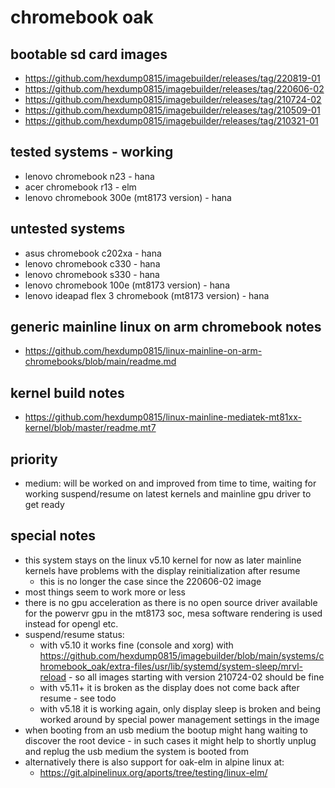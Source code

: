 # chromebook oak

## bootable sd card images

- https://github.com/hexdump0815/imagebuilder/releases/tag/220819-01
- https://github.com/hexdump0815/imagebuilder/releases/tag/220606-02
- https://github.com/hexdump0815/imagebuilder/releases/tag/210724-02
- https://github.com/hexdump0815/imagebuilder/releases/tag/210509-01
- https://github.com/hexdump0815/imagebuilder/releases/tag/210321-01

## tested systems - working

- lenovo chromebook n23 - hana
- acer chromebook r13 - elm
- lenovo chromebook 300e (mt8173 version) - hana

## untested systems

- asus chromebook c202xa - hana
- lenovo chromebook c330 - hana
- lenovo chromebook s330 - hana
- lenovo chromebook 100e (mt8173 version) - hana
- lenovo ideapad flex 3 chromebook (mt8173 version) - hana

## generic mainline linux on arm chromebook notes

- https://github.com/hexdump0815/linux-mainline-on-arm-chromebooks/blob/main/readme.md

## kernel build notes

- https://github.com/hexdump0815/linux-mainline-mediatek-mt81xx-kernel/blob/master/readme.mt7

## priority

- medium: will be worked on and improved from time to time, waiting for working suspend/resume on latest kernels and mainline gpu driver to get ready

## special notes

- this system stays on the linux v5.10 kernel for now as later mainline kernels have problems with the display reinitialization after resume
  - this is no longer the case since the 220606-02 image
- most things seem to work more or less
- there is no gpu acceleration as there is no open source driver available for the powervr gpu in the mt8173 soc, mesa software rendering is used instead for opengl etc.
- suspend/resume status:
  - with v5.10 it works fine (console and xorg) with https://github.com/hexdump0815/imagebuilder/blob/main/systems/chromebook_oak/extra-files/usr/lib/systemd/system-sleep/mrvl-reload - so all images starting with version 210724-02 should be fine
  - with v5.11+ it is broken as the display does not come back after resume - see todo
  - with v5.18 it is working again, only display sleep is broken and being worked around by special power management settings in the image
- when booting from an usb medium the bootup might hang waiting to discover the root device - in such cases it might help to shortly unplug and replug the usb medium the system is booted from
- alternatively there is also support for oak-elm in alpine linux at:
  - https://git.alpinelinux.org/aports/tree/testing/linux-elm/
